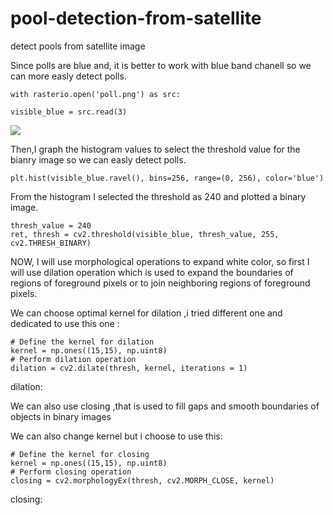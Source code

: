 # pool-detection-from-satellite
detect pools from satellite image

Since polls are blue and, it is better to work with blue band chanell so we can more easly detect polls.


    with rasterio.open('poll.png') as src:
    
    visible_blue = src.read(3)

![](C:\Users\selmank\Desktop\işte.png)

Then,I graph the histogram values to select the threshold value for the bianry image so we can easly detect polls.


    plt.hist(visible_blue.ravel(), bins=256, range=(0, 256), color='blue')



From the histogram I selected the threshold as 240 and plotted a binary image.



    thresh_value = 240
    ret, thresh = cv2.threshold(visible_blue, thresh_value, 255, cv2.THRESH_BINARY)



NOW,  I will use morphological operations to expand white color, so  first I will use dilation operation which is used to expand the boundaries of regions of foreground pixels or to join neighboring regions of foreground pixels.

We can choose optimal kernel for dilation ,i tried different one and dedicated to use this one :


    # Define the kernel for dilation
    kernel = np.ones((15,15), np.uint8)
    # Perform dilation operation
    dilation = cv2.dilate(thresh, kernel, iterations = 1)

 dilation:

We can also use closing ,that is used to fill gaps and smooth boundaries of objects in binary images 

We can also change kernel but i choose to use this:




    # Define the kernel for closing
    kernel = np.ones((15,15), np.uint8)
    # Perform closing operation
    closing = cv2.morphologyEx(thresh, cv2.MORPH_CLOSE, kernel)

closing:




